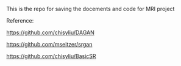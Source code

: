 This is the repo for saving the docements and code for MRI project

Reference:

https://github.com/chisyliu/DAGAN

https://github.com/mseitzer/srgan

https://github.com/chisyliu/BasicSR
